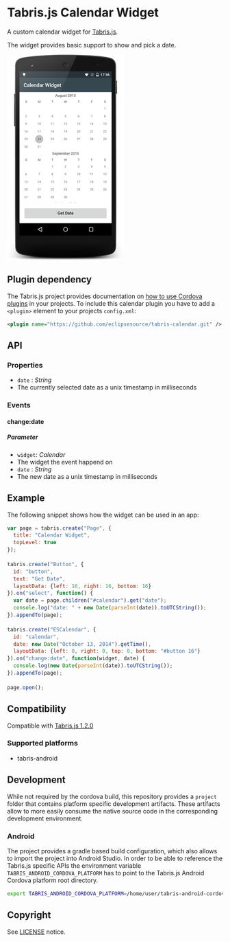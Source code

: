 # Tabris.js Calendar Widget

A custom calendar widget for [Tabris.js](https://tabrisjs.com).

The widget provides basic support to show and pick a date.

![Calendar widget on Android](assets/screenshots/calendar-widget-android.png)
## Plugin dependency

The Tabris.js project provides documentation on [how to use Cordova plugins](https://tabrisjs.com/documentation/latest/build#adding-plugins) in your projects. To include this calendar plugin you have to add a `<plugin>` element to your projects `config.xml`:

```xml
<plugin name="https://github.com/eclipsesource/tabris-calendar.git" />
```

## API

### Properties

* `date` : _String_
 * The currently selected date as a unix timestamp in milliseconds

### Events

#### change:date

##### Parameter
* `widget`: _Calendar_
 * The widget the event happend on
* `date` : _String_
 * The new date as a unix timestamp in milliseconds

## Example

The following snippet shows how the widget can be used in an app:

```javascript
var page = tabris.create("Page", {
  title: "Calendar Widget",
  topLevel: true
});

tabris.create("Button", {
  id: "button",
  text: "Get Date",
  layoutData: {left: 16, right: 16, bottom: 16}
}).on("select", function() {
  var date = page.children("#calendar").get("date");
  console.log("date: " + new Date(parseInt(date)).toUTCString());
}).appendTo(page);

tabris.create("ESCalendar", {
  id: "calendar",
  date: new Date("October 13, 2014").getTime(),
  layoutData: {left: 0, right: 0, top: 0, bottom: "#button 16"}
}).on("change:date", function(widget, date) {
  console.log(new Date(parseInt(date)).toUTCString());
}).appendTo(page);

page.open();
```

## Compatibility

Compatible with [Tabris.js 1.2.0](https://github.com/eclipsesource/tabris-js/releases/tag/v1.2.0)

### Supported platforms

 * tabris-android

## Development

While not required by the cordova build, this repository provides a `project` folder that contains platform specific development artifacts. These artifacts allow to more easily consume the native source code in the corresponding development environment.

### Android

The project provides a gradle based build configuration, which also allows to import the project into Android Studio. In order to be able to reference the Tabris.js specific APIs the environment variable `TABRIS_ANDROID_CORDOVA_PLATFORM` has to point to the Tabris.js Android Cordova platform root directory.

```bash
export TABRIS_ANDROID_CORDOVA_PLATFORM=/home/user/tabris-android-cordova
```

## Copyright

 See [LICENSE](LICENSE) notice.
